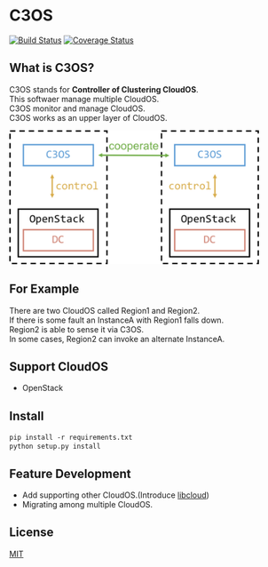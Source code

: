 # C3OS
[![Build Status](https://travis-ci.org/utam0k/c3os.svg?branch=master)](https://travis-ci.org/utam0k/c3os)
[![Coverage Status](https://coveralls.io/repos/github/utam0k/c3os/badge.svg?branch=master)](https://coveralls.io/github/utam0k/c3os?branch=master)

## What is C3OS?
C3OS stands for **Controller of Clustering CloudOS**.  
This softwaer manage multiple CloudOS.  
C3OS monitor and manage CloudOS.  
C3OS works as an upper layer of CloudOS.  

<img src="images/overview.png" width="450" height="241">

## For Example
There are two CloudOS called Region1 and Region2.  
If there is some fault an InstanceA with Region1 falls down.  
Region2 is able to sense it via C3OS.  
In some cases, Region2 can invoke an alternate InstanceA.  

## Support CloudOS
- OpenStack  

## Install
```
pip install -r requirements.txt
python setup.py install
```

## Feature Development
- Add supporting other CloudOS.(Introduce [libcloud](https://github.com/apache/libcloud))
- Migrating among multiple CloudOS.

## License
[MIT](https://github.com/utam0k/c3os/blob/master/LICENSE.txt)
